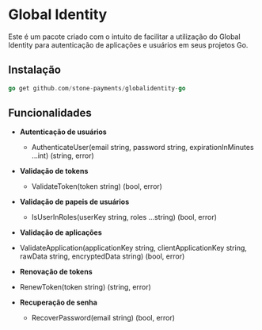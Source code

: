 # Global Identity
 Este é um pacote criado com o intuito de facilitar a utilização do Global Identity para autenticação de aplicações e usuários em seus projetos Go.

## Instalação

```go
go get github.com/stone-payments/globalidentity-go
```

## Funcionalidades

 - **Autenticação de usuários**
   - AuthenticateUser(email string, password string, expirationInMinutes ...int) (string, error)

 - **Validação de tokens**
   - ValidateToken(token string) (bool, error)

 - **Validação de papeis de usuários**
   - IsUserInRoles(userKey string, roles ...string) (bool, error)

 - **Validação de aplicações**
  - ValidateApplication(applicationKey string, clientApplicationKey string, rawData string, encryptedData string) (bool, error)
  
 - **Renovação de tokens**
  - RenewToken(token string) (string, error)

 - **Recuperação de senha**
   - RecoverPassword(email string) (bool, error)
